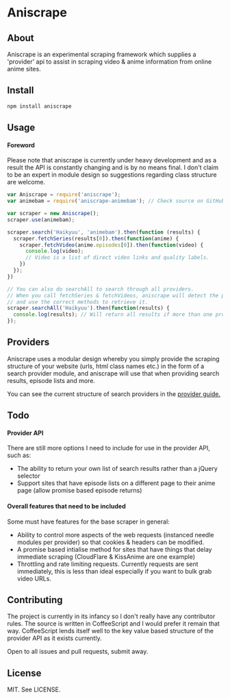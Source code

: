 # Aniscrape

## About

Aniscrape is an experimental scraping framework which supplies a 'provider' api to assist in scraping video & anime information from online anime sites.

## Install

```sh
npm install aniscrape
```

## Usage

#### Foreword
Please note that aniscrape is currently under heavy development and as a result the API is constantly changing and is by no means final. I don't claim to be an expert in module design so suggestions regarding class structure are welcome.

```js
var Aniscrape = require('aniscrape');
var animebam = require('aniscrape-animebam'); // Check source on GitHub for more info.

var scraper = new Aniscrape();
scraper.use(animebam);

scraper.search('Haikyuu', 'animebam').then(function (results) {
  scraper.fetchSeries(results[0]).then(function(anime) {
    scraper.fetchVideo(anime.episodes[0]).then(function(video) {
      console.log(video);
      // Video is a list of direct video links and quality labels.
    })
  });
})

// You can also do searchAll to search through all providers.
// When you call fetchSeries & fetchVideos, aniscrape will detect the provider automatically
// and use the correct methods to retrieve it.
scraper.searchAll('Haikyuu').then(function(results) {
  console.log(results); // Will return all results if more than one provider is supplied.
});
```

## Providers

Aniscrape uses a modular design whereby you simply provide the scraping structure of your website (urls, html class names etc.) in the form of a search provider module, and aniscrape will use that when providing search results, episode lists and more.

You can see the current structure of search providers in the [provider guide.](provider-guide.md)

## Todo

#### Provider API

There are still more options I need to include for use in the provider API, such as:

- The ability to return your own list of search results rather than a jQuery selector
- Support sites that have episode lists on a different page to their anime page (allow promise based episode returns)

#### Overall features that need to be included

Some must have features for the base scraper in general:

- Ability to control more aspects of the web requests (instanced needle modules per provider) so that cookies & headers can be modified.
- A promise based intialise method for sites that have things that delay immediate scraping (CloudFlare & KissAnime are one example)
- Throttling and rate limiting requests. Currently requests are sent immediately, this is less than ideal especially if you want to bulk grab video URLs.

## Contributing

The project is currently in its infancy so I don't really have any contributor rules. The source is written in CoffeeScript and I would prefer it remain that way. CoffeeScript lends itself well to the key value based structure of the provider API as it exists currently.

Open to all issues and pull requests, submit away.

## License

MIT. See LICENSE.